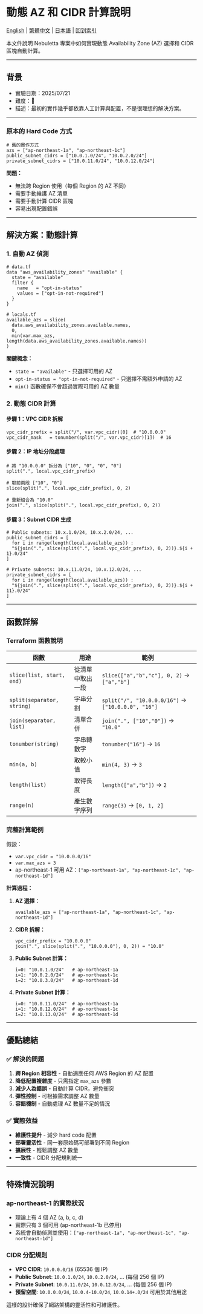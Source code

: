 # 動態 AZ 和 CIDR 計算說明

[English](../en/05_calculate_az_and_cidr_dynamically.md) | [繁體中文](../zh-tw/05_calculate_az_and_cidr_dynamically.md) | [日本語](../ja/05_calculate_az_and_cidr_dynamically.md) | [回到索引](../README.md)

本文件說明 Nebuletta 專案中如何實現動態 Availability Zone (AZ) 選擇和 CIDR 區塊自動計算。

---

## 背景
- 實驗日期：2025/07/21
- 難度：🤬
- 描述：最初的實作幾乎都依靠人工計算與配置，不是很理想的解決方案。

---

### 原本的 Hard Code 方式
```hcl
# 舊的實作方式
azs = ["ap-northeast-1a", "ap-northeast-1c"]
public_subnet_cidrs = ["10.0.1.0/24", "10.0.2.0/24"]
private_subnet_cidrs = ["10.0.11.0/24", "10.0.12.0/24"]
```

**問題：**
- 無法跨 Region 使用（每個 Region 的 AZ 不同）
- 需要手動維護 AZ 清單
- 需要手動計算 CIDR 區塊
- 容易出現配置錯誤

---

## 解決方案：動態計算

### 1. 自動 AZ 偵測

```hcl
# data.tf
data "aws_availability_zones" "available" {
  state = "available"
  filter {
    name   = "opt-in-status"
    values = ["opt-in-not-required"]
  }
}

# locals.tf
available_azs = slice(
  data.aws_availability_zones.available.names, 
  0, 
  min(var.max_azs, length(data.aws_availability_zones.available.names))
)
```

**關鍵概念：**
- `state = "available"` - 只選擇可用的 AZ
- `opt-in-status = "opt-in-not-required"` - 只選擇不需額外申請的 AZ
- `min()` 函數確保不會超過實際可用的 AZ 數量

### 2. 動態 CIDR 計算

#### 步驟 1：VPC CIDR 拆解
```hcl
vpc_cidr_prefix = split("/", var.vpc_cidr)[0]  # "10.0.0.0"
vpc_cidr_mask   = tonumber(split("/", var.vpc_cidr)[1])  # 16
```

#### 步驟 2：IP 地址分段處理
```hcl
# 將 "10.0.0.0" 拆分為 ["10", "0", "0", "0"]
split(".", local.vpc_cidr_prefix)

# 取前兩段 ["10", "0"]
slice(split(".", local.vpc_cidr_prefix), 0, 2)

# 重新組合為 "10.0"
join(".", slice(split(".", local.vpc_cidr_prefix), 0, 2))
```

#### 步驟 3：Subnet CIDR 生成
```hcl
# Public subnets: 10.x.1.0/24, 10.x.2.0/24, ...
public_subnet_cidrs = [
  for i in range(length(local.available_azs)) :
  "${join(".", slice(split(".", local.vpc_cidr_prefix), 0, 2))}.${i + 1}.0/24"
]

# Private subnets: 10.x.11.0/24, 10.x.12.0/24, ...
private_subnet_cidrs = [
  for i in range(length(local.available_azs)) :
  "${join(".", slice(split(".", local.vpc_cidr_prefix), 0, 2))}.${i + 11}.0/24"
]
```

---

## 函數詳解

### Terraform 函數說明

| 函數 | 用途 | 範例 |
|------|------|------|
| `slice(list, start, end)` | 從清單中取出一段 | `slice(["a","b","c"], 0, 2)` → `["a","b"]` |
| `split(separator, string)` | 字串分割 | `split("/", "10.0.0.0/16")` → `["10.0.0.0", "16"]` |
| `join(separator, list)` | 清單合併 | `join(".", ["10","0"])` → `"10.0"` |
| `tonumber(string)` | 字串轉數字 | `tonumber("16")` → `16` |
| `min(a, b)` | 取較小值 | `min(4, 3)` → `3` |
| `length(list)` | 取得長度 | `length(["a","b"])` → `2` |
| `range(n)` | 產生數字序列 | `range(3)` → `[0, 1, 2]` |

### 完整計算範例

假設：
- `var.vpc_cidr = "10.0.0.0/16"`
- `var.max_azs = 3`
- ap-northeast-1 可用 AZ：`["ap-northeast-1a", "ap-northeast-1c", "ap-northeast-1d"]`

**計算過程：**

1. **AZ 選擇：**
   ```hcl
   available_azs = ["ap-northeast-1a", "ap-northeast-1c", "ap-northeast-1d"]
   ```

2. **CIDR 拆解：**
   ```hcl
   vpc_cidr_prefix = "10.0.0.0"
   join(".", slice(split(".", "10.0.0.0"), 0, 2)) = "10.0"
   ```

3. **Public Subnet 計算：**
   ```hcl
   i=0: "10.0.1.0/24"   # ap-northeast-1a
   i=1: "10.0.2.0/24"   # ap-northeast-1c  
   i=2: "10.0.3.0/24"   # ap-northeast-1d
   ```

4. **Private Subnet 計算：**
   ```hcl
   i=0: "10.0.11.0/24"  # ap-northeast-1a
   i=1: "10.0.12.0/24"  # ap-northeast-1c
   i=2: "10.0.13.0/24"  # ap-northeast-1d
   ```

---

## 優點總結

### ✅ 解決的問題
1. **跨 Region 相容性** - 自動適應任何 AWS Region 的 AZ 配置
2. **降低配置複雜度** - 只需指定 `max_azs` 參數
3. **減少人為錯誤** - 自動計算 CIDR，避免衝突
4. **彈性控制** - 可根據需求調整 AZ 數量
5. **容錯機制** - 自動處理 AZ 數量不足的情況

### ✅ 實際效益
- **維護性提升** - 減少 hard code 配置
- **部署靈活性** - 同一套原始碼可部署到不同 Region
- **擴展性** - 輕鬆調整 AZ 數量
- **一致性** - CIDR 分配規則統一

---

## 特殊情況說明

### ap-northeast-1 的實際狀況
- 理論上有 4 個 AZ (a, b, c, d)
- 實際只有 3 個可用 (ap-northeast-1b 已停用)
- 系統會自動偵測並使用：`["ap-northeast-1a", "ap-northeast-1c", "ap-northeast-1d"]`

### CIDR 分配規則
- **VPC CIDR**: `10.0.0.0/16` (65536 個 IP)
- **Public Subnet**: `10.0.1.0/24`, `10.0.2.0/24`, ... (每個 256 個 IP)
- **Private Subnet**: `10.0.11.0/24`, `10.0.12.0/24`, ... (每個 256 個 IP)
- **預留空間**: `10.0.0.0/24`, `10.0.4-10.0/24`, `10.0.14+.0/24` 可用於其他用途

這樣的設計確保了網路架構的靈活性和可維護性。

